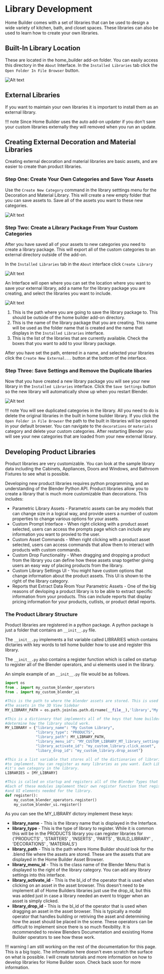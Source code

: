 # Library Development

Home Builder comes with a set of libraries that can be used to design a wide variety of kitchen, bath, and closet spaces. These libraries can also be used to learn how to create your own libraries. 

## Built-In Library Location

These are located in the home_builder add-on folder. You can easily access this directory in the `About` Interface. In the `Installed Libraries` tab click the `Open Folder In File Browser` button.

![Alt text](images/installed_libraries_open_folder.png)

## External Libraries

If you want to maintain your own libraries it is important to install them as an external library.

!!! note
    Since Home Builder uses the auto add-on updater if you don't save your custom libraries externally they will removed when you run an update.

## Creating External Decoration and Material Libraries

Creating external decoration and material libraries are basic assets, and are easier to create than product libraries. 

### Step One: Create Your Own Categories and Save Your Assets

Use the `Create New Category` command in the library setttings menu for the Decoration and Material Library. This will create a new empty folder that you can save assets to. Save all of the assets you want to these new categories.

![Alt text](images/create_category_for_deco_mat_lib.png)

### Step Two: Create a Library Package From Your Custom Categories

After you have saved all of your assets to new categories you need to create a library package. This will export all of the custom categories to an external  directory outside of the add-on.

In the `Installed Libraries` tab in the `About` interface click `Create Library`

![Alt text](images/create_library.png)

An Interface will open where you can set the location where you want to save your external library, add a name for the library package you are creating, and select the libraries you want to include.

![Alt text](images/create_library_interface.png)

1. This is the path where you are going to save the library package to. This should be outside of the home builder add-on directory.
2. This is the name of the library package that you are creating. This name will be used as the folder name that is created and the name that displays in the `Installed Libraries` interface.
3. This is the list of the libraries that are currently available. Check the boxes that you want to add to your library package.

After you have set the path, entered in a name, and selected your libraries click the `Create New External...` button at the bottom of the interface.

### Step Three: Save Settings and Remove the Duplicate libaries

Now that you have created a new library package you will see your new library in the `Installed Libraries` interface. Click the `Save Settings` button so the new library will automatically show up when you restart Blender.

![Alt text](images/save_settings_installed_libraries.png)

!!! note
    You will see duplicated categories in the library. All you need to do is delete the original libraries in the built in home builder library. If you click the `Open Folder in File Browser` the path to the built in libraries will be opened in your default browser. You can navigate to the `decorations` or `materials` category and delete your custom categories. After restarting Blender you will see your new categories that are loaded from your new external library.

## Developing Product Libraries

Product libraries are very customizable. You can look at the sample library data including the Cabinets, Appliances, Doors and Windows, and Bathroom Fixtures to see what is possible.

Developing new product libraries requires python programming, and an understanding of the Blender Python API. Product libraries allow you to create a library that is much more customizable than decorations. This includes:

* Parametric Library Assets - Parametric assets can be any models that can change size in a logical way, and provide users a number of custom properties to change various options for your assets. 
* Custom Prompt Interface - When right clicking with a product asset selected, users can access the prompts page which can include any information you want to provied to the user.
* Custom Asset Commands - When right clicking with a product asset selected, users can access commands that allow them to interact with products with custom commands.
* Custom Drop Functionality - When dragging and dropping a product from the library you can define how these assets snap together giving users an easy way of placing products from the library.
* Custom Library Settings UI - You might have custom options that change information about the product assets. This UI is shown to the right of the library category.
* Reports that Extract Data Rrom Your Parametric Assets - One of the big reasons of devloping a product library is to be able to extract specific information from your products. This can include reports that display pricing information for your products, cutlists, or product detail reports.


### The Product Library Structure

Product libraries are registered in a python package. A python package is just a folder that contains an `__init__.py` file.

The `__init__.py` implements a list variable called LIBRARIES which contains dictaries with key words to tell home builder how to use and register this library.

The `__init__.py` also contains a register function which is called on startup to register all of the Blender operators, and ui elements used in the library.

An simple example of an `__init__.py` file would be as follows.

``` py
import os
from . import my_custom_blender_operators
from . import my_custom_blender_ui

#This is the path to where the blender assets are stored. This is used to display
#The assets in the 3D View Sidebar
MY_LIBRARY_PATH = os.path.join(os.path.dirname(__file__),'library',"My Custom Library")

#This is a dictionary that implements all of the keys that home builder uses to 
#determine how the library should work.
MY_LIBRARY = {"library_name": "My Custom Library",
              "library_type": "PRODUCTS",
              "library_path": MY_LIBRARY_PATH,
              "library_menu_id": "MY_CUSTOM_LIBRARY_MT_library_settings",
              "library_activate_id": "my_custom_library.click_asset",
              "libary_drop_id": "my_custom_library.drop_asset"}

#This is a list variable that stores all of the dictionaries of libraries for Home Builder 
#to implement. You can register as many libraries as you want. Each Library is displayed as
#it's own category in the library.
LIBRARIES = [MY_LIBRARY]

#This is called on startup and registers all of the Blender Types that are used in the library.
#Each of these modules implement their own register function that registers all of the operators
#and UI elements needed for the library.
def register():
    my_custom_blender_operators.register()
    my_custom_blender_ui.register()
```

As you can see the MY_LIBRARY dictory implement these keys:

* __library_name__ - This is the library name that is displayed in the Interface.
* __library_type__ - This is the type of library to register. While it is common this will be in the PRODUCTS library you can register libraries for {'PRODUCTS' , 'STARTERS' , 'INSERTS' , 'PARTS' , 'BUILD_LIBRARY' , 'DECORATIONS' , 'MATERIALS'}
* __library_path__ - This is the path where Home Builder should look for the .blend file where the assets are stored. These are the assets that are displayed in the Home Builder Asset Browser.
* __library_menu_id__ - This is the class name of the Blender Menu that is displayed to the right of the library category. You can add any library settings into this interface.
* __library_activate_id__ - This is the bl_id of the operator that is used when clicking on an asset in the asset browser. This doesn't need to be implement all of Home Builders libraries just use the drop_id, but this was added just in case a library needed an event to trigger when an asset is simply clicked.
* __library_drop_id__ - This is the bl_id of the operator that is used when dragging an asset in the asset browser. This is typically a modal operator that handles building or retriving the asset and determining how the asset should be placed in the scene. These operators can be difficult to implement since there is so much flexibility. It is recommended to review Blenders Documentation and exsisting Home Builder operators to see how these work.

!!! warning
    I am still working on the rest of the documentation for this page. This is a big topic. The information here doesn't even scratch the surface on what is possible. I will create tutorials and more information on how to develop libraries for Home Builder soon. Check back soon for more information.